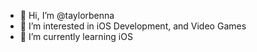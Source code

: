 - 👋 Hi, I’m @taylorbenna
- 👀 I’m interested in iOS Development, and Video Games
- 🌱 I’m currently learning iOS

<!---
taylorbenna/taylorbenna is a ✨ special ✨ repository because its `README.md` (this file) appears on your GitHub profile.
You can click the Preview link to take a look at your changes.
--->
